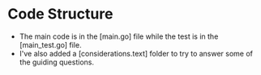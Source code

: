 # Code Structure

* The main code is in the [main.go] file while the test is in the [main_test.go] file.
* I've also added a [considerations.text] folder to try to answer some of the guiding questions.

